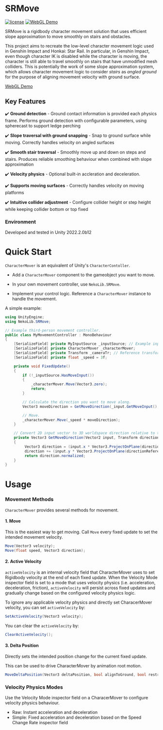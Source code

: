 
# SRMove
[![license](https://img.shields.io/badge/license-MIT-green.svg?style=flat&cacheSeconds=2592000)](https://github.com/NoiRC256/SRMove/blob/main/LICENSE)
[![WebGL Demo](https://img.shields.io/badge/demo-WebGL-orange.svg?style=flat&logo=google-chrome&logoColor=white&cacheSeconds=2592000)](https://noirccc.net/blog/predictive-damping-demo)

SRMove is a rigidbody character movement solution that uses efficient slope approximation to move smoothly on stairs and obstacles.


This project aims to recreate the low-level character movement logic used in Genshin Impact and Honkai: Star Rail. In particular, in Genshin Impact, even though character IK is disabled while the character is moving, the character is still able to travel smoothly on stairs that have unmodified mesh colliders. This is potentially the work of some slope approximation system, which allows character movement logic to consider *stairs* as *angled ground* for the purpose of aligning movement velocity with ground surface.

[WebGL Demo](https://noirccc.net/blog/predictive-damping-demo)


## Key Features

:heavy_check_mark: **Ground detection** - Ground contact information is provided each physics frame. Performs ground detection with configurable parameters, using spherecast to support ledge perching

:heavy_check_mark: **Slope traversal with ground snapping** - Snap to ground surface while moving. Correctly handles velocity on angled surfaces

:heavy_check_mark: **Smooth stair traversal** - Smoothly move up and down on steps and stairs. Produces reliable smoothing behaviour when combined with slope approximation

:heavy_check_mark: **Velocity physics** - Optional built-in accleration and deceleration.

:heavy_check_mark: **Supports moving surfaces** - Correctly handles velocity on moving platforms

:heavy_check_mark: **Intuitive collider adjustment** - Configure collider height or step height while keeping collider bottom or top fixed

### Environment

Developed and tested in Unity 2022.2.0b12

# Quick Start

`CharacterMover` is an equivalent of Unity's `CharacterContoller`.

- Add a `CharacterMover` component to the gameobject you want to move.

- In your own movement controller, use `NekoLib.SRMove`.

- Implement your control logic. Reference a `CharacterMover` instance to handle the movement.

A simple example:
```csharp
using UnityEngine;
using NekoLib.SRMove;

// Example third-person movement controller.
public class MyMovementController : MonoBehaviour
{
    [SerializeField] private MyInputSource _inputSource; // Example input source.
    [SerializeField] private CharacterMover _characterMover;
    [SerializeField] private Transform _cameraTr; // Reference transform used to determine movement direction.
    [SerializeField] private float _speed = 3f;

    private void FixedUpdate()
    {
        if (!_inputSource.HasMoveInput())
        {
            _characterMover.Move(Vector3.zero);
            return;
        }

        // Calculate the direction you want to move along.
        Vector3 moveDirection = GetMoveDirection(_input.GetMoveInput(), _cameraTr);

        // Move.
        _characterMover.Move(_speed * moveDirection);
    }

    // Convert 2D input vector to 3D worldspace direction relative to the reference transform.
    private Vector3 GetMoveDirection(Vector2 input, Transform directionReference)
    {
         Vector3 direction = (input.x * Vector3.ProjectOnPlane(directionReference.right, Vector3.up)).normalized;
         direction += (input.y * Vector3.ProjectOnPlane(directionReference.forward, Vector3.up)).normalized;
         return direction.normalized;
    }
}
```

# Usage

### Movement Methods
`CharacterMover` provides several methods for movement.
#### 1. Move

This is the easiest way to get moving. Call `Move` every fixed update to set the intended movement velocity.

```csharp
Move(Vector3 velocity);
Move(float speed, Vector3 direction);
```

#### 2. Active Velocity
`activeVelocity` is an internal velocity field that CharacterMover uses to set Rigidbody velocity at the end of each fixed update. When the Velocity Mode inspector field is set to a mode that uses velocity physics (i.e. acceleration, deceleration, friction), `activeVelocity` will persist across fixed updates and gradually change based on the configured velocity physics logic.

To ignore any applicable velocity physics and directly set CharacerMover velocity, you can set `activeVelocity` by:
```csharp
SetActiveVelocity(Vector3 velocity);
```

You can clear the `activeVelocity` by:
```csharp
ClearActiveVelocity();
```


#### 3. Delta Position

Directly sets the intended position change for the current fixed update.

This can be used to drive CharacterMover by animation root motion.
```csharp
MoveDeltaPosition(Vector3 deltaPosition, bool alignToGround, bool restrictToGround)
```

### Velocity Physics Modes
Use the Velocity Mode inspector field on a CharacerMover to configure velocity physics behaviour.
- Raw: Instant acceleration and deceleration
- Simple: Fixed acceleration and deceleration based on the Speed Change Rate inspector field




